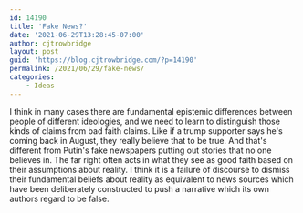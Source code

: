 ```yaml
---
id: 14190
title: 'Fake News?'
date: '2021-06-29T13:28:45-07:00'
author: cjtrowbridge
layout: post
guid: 'https://blog.cjtrowbridge.com/?p=14190'
permalink: /2021/06/29/fake-news/
categories:
    - Ideas
---
```


I think in many cases there are fundamental epistemic differences between people of different ideologies, and we need to learn to distinguish those kinds of claims from bad faith claims. Like if a trump supporter says he's coming back in August, they really believe that to be true. And that's different from Putin's fake newspapers putting out stories that no one believes in. The far right often acts in what they see as good faith based on their assumptions about reality. I think it is a failure of discourse to dismiss their fundamental beliefs about reality as equivalent to news sources which have been deliberately constructed to push a narrative which its own authors regard to be false.